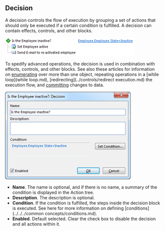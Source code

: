 ## Decision

A decision controls the flow of execution by grouping a set of actions that should only be executed if a certain condition is fulfilled. A decision can contain effects, controls, and other blocks.

![IDC3520715B2424C55.png](media/IDC3520715B2424C55.png)

To spedify advanced operations, the decision is used in combination with effects, controls, and other blocks. See also these articles for information on [enumerating](enumerator.md) over more than one object, repeating operations in a [while loop](while loop.md), [redirecting](../controls/redirect execution.md) the execution flow, and [committing](scope.md) changes to data.

![IDB8EBCFE659FB44BD.png](media/IDB8EBCFE659FB44BD.png)

*   **Name**. The name is optional, and if there is no name, a summary of the condition is displayed in the Action tree.
*   **Description**. The description is optional.
*   **Condition**. If the condition is fulfilled, the steps inside the decision block is executed. See here for more information on defining [conditions](../../../common concepts/conditions.md).
*   **Enabled**. Default selected. Clear the check box to disable the decision and all actions within it.